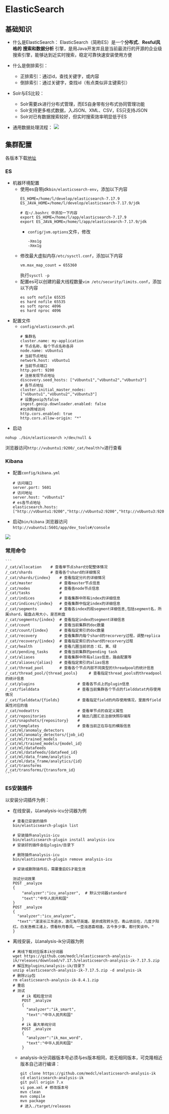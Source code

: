 # ElasticSearch

## 基础知识
* 什么是ElasticSearch：
    ElasticSearch（简称ES）是一个**分布式**、**Resful风格的** **搜索和数据分析** 引擎，是用Java开发并且是当前最流行的开源的企业级搜索引擎，能够达到近实时搜索，稳定可靠快速安装使用方便

* 什么是倒排索引：
    * 正排索引：通过id，查找关键字，或内容
    * 倒排索引：通过关键字，查找id（有点类似非主键索引）
* Solr与ES比较：
    * Solr需要zk进行分布式管理，而ES自身带有分布式协同管理功能
    * Solr支持更多格式数据，入JSON、XML、CSV，ES只支持JSON
    * Solr对已有数据搜索较好，但实时搜索效率明显低于ES
* 通用数据处理流程：
    <img src='./images/2.png'>
    
## 集群配置
各版本下载[地址](https://www.elastic.co/cn/downloads/past-releases#elasticsearch)
### ES
* 机器环境配置
    * 使用es自带jdk`bin/elasticsearch-env`，添加以下内容
        ```
        ES_HOME=/home/l/develop/elasticsearch-7.17.9
        ES_JAVA_HOME=/home/l/develop/elasticsearch-7.17.9/jdk
        
        # 在~/.bashrc 中添加一下内容
        export ES_HOME=/home/l/app/elasticsearch-7.17.9
        export ES_JAVA_HOME=/home/l/app/elasticsearch-7.17.9/jdk
        ```
        * `config/jvm.options`文件，修改
            ```
            -Xms1g
            -Xmx1g
            ```
    * 修改最大虚拟内存`/etc/sysctl.conf`，添加以下内容
        ```
        vm.max_map_count = 655360
        ```
        执行`sysctl -p`
    * 配置es可以创建的最大线程数量`vim /etc/security/limits.conf`，添加以下内容
        ```
        es soft nofile 65535
        es hard nofile 65535
        es soft nproc 4096
        es hard nproc 4096
        ```
* 配置文件
    * `config/elasticsearch.yml`
        ```
        # 集群名
        cluster.name: my-application
        # 节点名称，每个节点名称各异 
        node.name: vUbuntu1
        # 当前节点地址
        network.host: vUbuntu1
        # 当前节点端口
        http.port: 9200
        # 注册发现节点地址
        discovery.seed_hosts: ["vUbuntu1","vUbuntu2","vUbuntu3"]
        # 各节点地址
        cluster.initial_master_nodes: ["vUbuntu1","vUbuntu2","vUbuntu3"]
        # 设置geoip为false
        ingest.geoip.downloader.enabled: false
        #允许跨域访问
        http.cors.enabled: true
        http.cors.allow-origin: "*"
        ```
* 启动
```
nohup ./bin/elasticsearch >/dev/null &
```
浏览器访问`http://vubuntu1:9200/_cat/health?v`进行查看
### Kibana
* 配置`config/kibana.yml`
    ```
    # 访问端口
    server.port: 5601
    # 访问地址
    server.host: "vUbuntu1"
    # es各节点地址
    elasticsearch.hosts: ["http://vUbuntu1:9200","http://vUbuntu2:9200","http://vUbuntu3:9200"]
    ```
* 启动`bin/kibana`
浏览器访问`http://vubuntu1:5601/app/dev_tools#/console`
<img src='./images/1.png'>

### 常用命令
    ```
    /_cat/allocation    # 查看单节点shard分配整体情况
    /_cat/shards        # 查看各个shard的详细情况
    /_cat/shards/{index}    # 查看指定分片的详细情况
    /_cat/master            # 查看master节点信息
    /_cat/nodes             # 查看各node节点信息
    /_cat/tasks             # 
    /_cat/indices           # 查看集群中所有index的详细信息
    /_cat/indices/{index}   # 查看集群中指定index的详细信息
    /_cat/segments          # 查看各index的段segment详细信息,包括segment名，所属shard，磁盘占用大小，是否刷盘
    /_cat/segments/{index}  # 查看指定index的segment详细信息
    /_cat/count             # 查看当前集群的doc数量
    /_cat/count/{index}     # 查看指定索引的doc数量
    /_cat/recovery          # 查看集群内每个shard的recorvery过程，调整replica
    /_cat/recovery/{index}  # 查看指定索引的shard的recorvery过程
    /_cat/health            # 查看几圈当前状态：红、黄、绿
    /_cat/pending_tasks     # 查看当前集群的pending task
    /_cat/aliases           # 查看集群中所有alias信息，路由配置等
    /_cat/aliases/{alias}   # 查看指定索引的alias信息
    /_cat/thread_pool       # 查看各个节点内部不同类型的threadpool的统计信息
    /_cat/thread_pool/{thread_pools}     # 查看指定thread_pools的threadpool的统计信息
    /_cat/plugins                   # 查看各节点上的plugin信息
    /_cat/fielddata                 # 查看当前集群各个节点的fielddatat内存使用情况
    /_cat/fielddata/{fields}        # 查看指定field的内存使用情况，里面传field属性对应的值
    /_cat/nodeattrs                 # 查看单节点的自定义属性   
    /_cat/repositories              # 输出几圈汇总注册快照存储库
    /_cat/snapshots/{repository}    # 
    /_cat/templates                 # 查看当前正在存在的模版信息
    /_cat/ml/anomaly_detectors
    /_cat/ml/anomaly_detectors/{job_id}
    /_cat/ml/trained_models
    /_cat/ml/trained_models/{model_id}
    /_cat/ml/datafeeds
    /_cat/ml/datafeeds/{datafeed_id}
    /_cat/ml/data_frame/analytics
    /_cat/ml/data_frame/analytics/{id}
    /_cat/transforms
    /_cat/transforms/{transform_id}
    ```
### ES安装插件
以安装分词插件为例：
* 在线安装，以analysis-icu分词器为例
    ```
    # 查看已安装的插件
    bin/elasticsearch-plugin list
    
    # 安装插件analysis-icu
    bin/elasticsearch-plugin install analysis-icu 
    # 安装好的插件会在plugin/目录下
    
    # 删除插件analysis-icu
    bin/elasticsearch-plugin remove analysis-icu
    
    # 安装或删除插件后，需要重启ES才能生效
    
    测试分词效果
    POST _analyze
    {
        "analyzer":"icu_analyzer",  # 默认分词器standard
        "text":"中华人民共和国"
    }
    POST _analyze
    {
      "analyzer":"icu_analyzer",
      "text":"滚滚长江东逝水，浪花淘尽英雄。是非成败转头空。青山依旧在，几度夕阳红。白发渔樵江渚上，惯看秋月春风。一壶浊酒喜相逢。古今多少事，都付笑谈中。"
    }
    ```
* 离线安装，以analysis-ik分词器为例
    ```
    # 离线下载对应版本ik分词器
    wget https://github.com/medcl/elasticsearch-analysis-ik/releases/download/v7.17.5/elasticsearch-analysis-ik-7.17.5.zip
    # 解压到plugins/analysis-ik/目录下
    unzip elasticsearch-analysis-ik-7.17.5.zip -d analysis-ik
    # 删除zip包
    rm elasticsearch-analysis-ik-8.4.1.zip
    # 重启
    # 测试
        # ik 粗粒度分词
        POST _analyze
        {
          "analyzer":"ik_smart",
          "text":"中华人民共和国"
        }
        # ik 最大单纯分词
        POST _analyze
        {
          "analyzer":"ik_max_word",
          "text":"中华人民共和国"
        }
    ```
    * analysis-ik分词器版本号必须与es版本相同，若无相同版本，可克隆相近版本自己进行编译：
        ```
        git clone https://github.com/medcl/elasticsearch-analysis-ik
        cd elasticsearch-analysis-ik
        git pull origin 7.x
        vi pom.xml # 修改版本号
        mvn clean
        mvn compile
        mvn package
        # 进入./target/releases
        ```